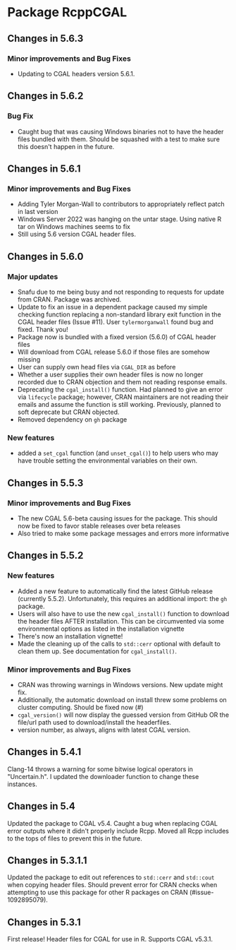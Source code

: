 # Package RcppCGAL

## Changes in 5.6.3

### Minor improvements and Bug Fixes
* Updating to CGAL headers version 5.6.1.

## Changes in 5.6.2

### Bug Fix
* Caught bug that was causing Windows binaries not to have the header files bundled with them. Should be squashed with a test to make sure this doesn't happen in the future.


## Changes in 5.6.1

### Minor improvements and Bug Fixes
* Adding Tyler Morgan-Wall to contributors to appropriately reflect patch in last version
* Windows Server 2022 was hanging on the untar stage. Using native R tar on Windows machines seems to fix
* Still using 5.6 version CGAL header files.

## Changes in 5.6.0

### Major updates
* Snafu due to me being busy and not responding to requests for update from CRAN. Package was archived. 
* Update to fix an issue in a dependent package caused my simple checking function replacing a non-standard library exit function in the CGAL header files (Issue #11). User `tylermorganwall` found bug and fixed. Thank you!
* Package now is bundled with a fixed version (5.6.0) of CGAL header files
* Will download from CGAL release 5.6.0 if those files are somehow missing
* User can supply own head files via `CGAL_DIR` as before
* Whether a user supplies their own header files is now no longer recorded due to CRAN objection and them not reading response emails.
* Deprecating the `cgal_install()` function. Had planned to give an error via `lifecycle` package; however, CRAN maintainers are not reading their emails and assume the function is still working. Previously, planned to soft deprecate but CRAN objected.
* Removed dependency on `gh` package

### New features
* added a `set_cgal` function (and `unset_cgal()`) to help users who may have trouble setting the environmental variables on their own.

## Changes in 5.5.3

### Minor improvements and Bug Fixes
* The new CGAL 5.6-beta causing issues for the package. This should now be fixed to favor stable releases over beta releases
* Also tried to make some package messages and errors more informative

## Changes in 5.5.2

### New features
* Added a new feature to automatically find the latest GitHub release (currently 5.5.2). Unfortunately, this requires an additional import: the `gh` package.
* Users will also have to use the new `cgal_install()` function to download the header files AFTER installation. This can be circumvented via some environmental options as listed in the installation vignette
* There's now an installation vignette!
* Made the cleaning up of the calls to `std::cerr` optional with default to clean them up. See documentation for `cgal_install()`.

### Minor improvements and Bug Fixes
* CRAN was throwing warnings in Windows versions. New update might fix.
* Additionally, the automatic download on install threw some problems on cluster computing. Should be fixed now (#)
* `cgal_version()` will now display the guessed version from GitHub OR the file/url path used to download/install the headerfiles.
* version number, as always, aligns with latest CGAL version.

## Changes in 5.4.1
Clang-14 throws a warning for some bitwise logical operators in "Uncertain.h". I updated the downloader function to change these instances.

## Changes in 5.4
Updated the package to CGAL v5.4. Caught a bug when replacing CGAL error outputs where it didn't properly include Rcpp. Moved all Rcpp includes to the tops of files to prevent this in the future.

## Changes in 5.3.1.1 
Updated the package to edit out references to `std::cerr` and `std::cout` when copying header files. Should prevent error for CRAN checks when attempting to use this package for other R packages on CRAN (#issue-1092895079).

## Changes in 5.3.1
First release! Header files for CGAL for use in R. Supports CGAL v5.3.1.

